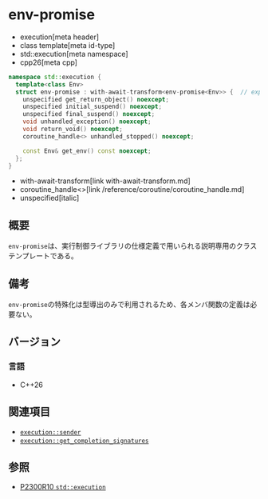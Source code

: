 # env-promise
* execution[meta header]
* class template[meta id-type]
* std::execution[meta namespace]
* cpp26[meta cpp]

```cpp
namespace std::execution {
  template<class Env>
  struct env-promise : with-await-transform<env-promise<Env>> {  // exposition only
    unspecified get_return_object() noexcept;
    unspecified initial_suspend() noexcept;
    unspecified final_suspend() noexcept;
    void unhandled_exception() noexcept;
    void return_void() noexcept;
    coroutine_handle<> unhandled_stopped() noexcept;

    const Env& get_env() const noexcept;
  };
}
```
* with-await-transform[link with-await-transform.md]
* coroutine_handle<>[link /reference/coroutine/coroutine_handle.md]
* unspecified[italic]

## 概要
`env-promise`は、実行制御ライブラリの仕様定義で用いられる説明専用のクラステンプレートである。


## 備考
`env-promise`の特殊化は型導出のみで利用されるため、各メンバ関数の定義は必要ない。


## バージョン
### 言語
- C++26


## 関連項目
- [`execution::sender`](sender.md)
- [`execution::get_completion_signatures`](get_completion_signatures.md)


## 参照
- [P2300R10 `std::execution`](https://www.open-std.org/jtc1/sc22/wg21/docs/papers/2024/p2300r10.html)

